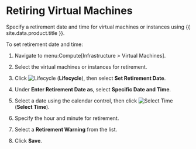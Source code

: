 # Retiring Virtual Machines

Specify a retirement date and time for virtual machines or instances
using {{ site.data.product.title }}.

To set retirement date and time:

1.  Navigate to menu:Compute\[Infrastructure \> Virtual Machines\].

2.  Select the virtual machines or instances for retirement.

3.  Click ![Lifecycle](../images/2007.png) (**Lifecycle**), then select
    **Set Retirement Date**.

4.  Under **Enter Retirement Date as**, select **Specific Date and
    Time**.

5.  Select a date using the calendar control, then click ![Select
    Time](../images/2010.png) (**Select Time**).

6.  Specify the hour and minute for retirement.

7.  Select a **Retirement Warning** from the list.

8.  Click **Save**.
